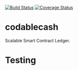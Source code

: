 [![Build Status](https://travis-ci.org/alinous-core/codablecash.svg?branch=master)](https://travis-ci.org/alinous-core/codablecash)
[![Coverage Status](https://coveralls.io/repos/github/alinous-core/codablecash/badge.svg?branch=master)](https://coveralls.io/github/alinous-core/codablecash?branch=master)

# codablecash
Scalable Smart Contract Ledger.


# Testing
